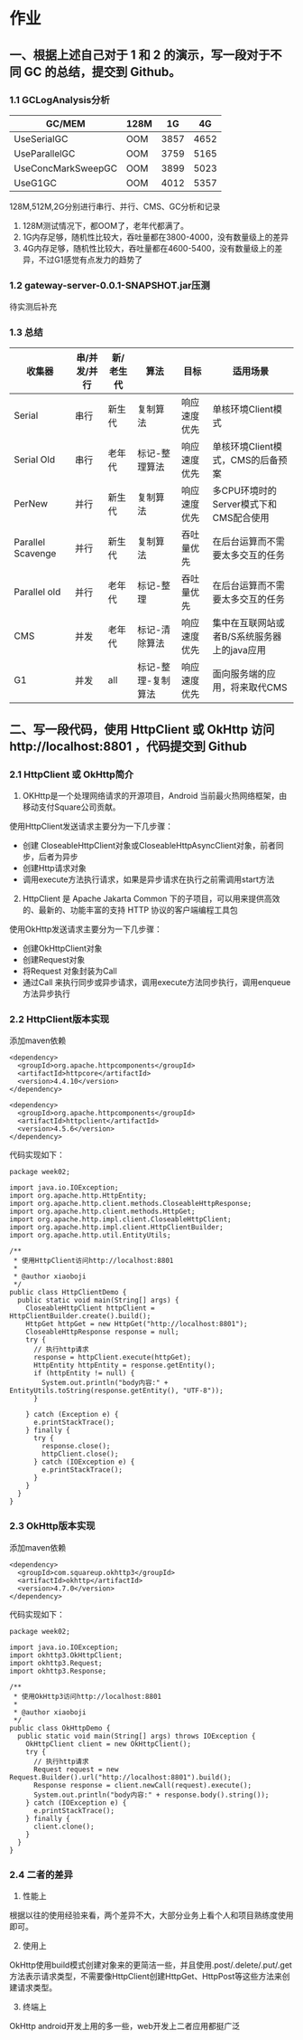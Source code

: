 # 作业

## 一、根据上述自己对于 1 和 2 的演示，写一段对于不同 GC 的总结，提交到 Github。
### 1.1 GCLogAnalysis分析

| GC/MEM             | 128M | 1G    | 4G      |
| ------------------ | ---- | ---- | ---- |
| UseSerialGC        | OOM  | 3857 | 4652 |
| UseParallelGC      | OOM  | 3759 | 5165 |
| UseConcMarkSweepGC | OOM  | 3899 | 5023 |
| UseG1GC            | OOM  | 4012 | 5357 |

128M,512M,2G分别进行串行、并行、CMS、GC分析和记录
1. 128M测试情况下，都OOM了，老年代都满了。
2. 1G内存足够，随机性比较大，吞吐量都在3800-4000，没有数量级上的差异
3. 4G内存足够，随机性比较大，吞吐量都在4600-5400，没有数量级上的差异，不过G1感觉有点发力的趋势了

### 1.2 gateway-server-0.0.1-SNAPSHOT.jar压测
待实测后补充

### 1.3 总结

| 收集器            | 串/并发/并行 |新/老生代    |算法      | 目标      | 适用场景 |
| ------------------ | ---- | ---- | ---- | ---- | ---- |
| Serial        | 串行  | 新生代 | 复制算法 | 响应速度优先 | 单核环境Client模式 |
| Serial Old     | 串行  | 老年代 | 标记-整理算法 | 响应速度优先 | 单核环境Client模式，CMS的后备预案 |
| PerNew | 并行  | 新生代 | 复制算法 | 响应速度优先 | 多CPU环境时的Server模式下和CMS配合使用 |
| Parallel Scavenge           | 并行  | 新生代  | 复制算法 | 吞吐量优先 | 在后台运算而不需要太多交互的任务 |
| Parallel old           | 并行  | 老年代 | 标记-整理 | 吞吐量优先 | 在后台运算而不需要太多交互的任务 |
| CMS           | 并发 | 老年代 | 标记-清除算法 | 响应速度优先 | 集中在互联网站或者B/S系统服务器上的java应用 |
| G1           | 并发 | all | 标记-整理-复制算法 | 响应速度优先 | 面向服务端的应用，将来取代CMS |


## 二、写一段代码，使用 HttpClient 或 OkHttp 访问 http://localhost:8801 ，代码提交到 Github
### 2.1 HttpClient 或 OkHttp简介

1. OKHttp是一个处理网络请求的开源项目，Android 当前最火热网络框架，由移动支付Square公司贡献。

使用HttpClient发送请求主要分为一下几步骤：

- 创建 CloseableHttpClient对象或CloseableHttpAsyncClient对象，前者同步，后者为异步
- 创建Http请求对象
- 调用execute方法执行请求，如果是异步请求在执行之前需调用start方法

2. HttpClient 是 Apache Jakarta Common 下的子项目，可以用来提供高效的、最新的、功能丰富的支持 HTTP 协议的客户端编程工具包

使用OkHttp发送请求主要分为一下几步骤：

- 创建OkHttpClient对象
- 创建Request对象
- 将Request 对象封装为Call
- 通过Call 来执行同步或异步请求，调用execute方法同步执行，调用enqueue方法异步执行

### 2.2 HttpClient版本实现

添加maven依赖

>
    <dependency>
      <groupId>org.apache.httpcomponents</groupId>
      <artifactId>httpcore</artifactId>
      <version>4.4.10</version>
    </dependency>

    <dependency>
      <groupId>org.apache.httpcomponents</groupId>
      <artifactId>httpclient</artifactId>
      <version>4.5.6</version>
    </dependency>

代码实现如下：

```
package week02;

import java.io.IOException;
import org.apache.http.HttpEntity;
import org.apache.http.client.methods.CloseableHttpResponse;
import org.apache.http.client.methods.HttpGet;
import org.apache.http.impl.client.CloseableHttpClient;
import org.apache.http.impl.client.HttpClientBuilder;
import org.apache.http.util.EntityUtils;

/**
 * 使用HttpClient访问http://localhost:8801
 *
 * @author xiaoboji
 */
public class HttpClientDemo {
  public static void main(String[] args) {
    CloseableHttpClient httpClient = HttpClientBuilder.create().build();
    HttpGet httpGet = new HttpGet("http://localhost:8801");
    CloseableHttpResponse response = null;
    try {
      // 执行http请求
      response = httpClient.execute(httpGet);
      HttpEntity httpEntity = response.getEntity();
      if (httpEntity != null) {
        System.out.println("body内容:" + EntityUtils.toString(response.getEntity(), "UTF-8"));
      }

    } catch (Exception e) {
      e.printStackTrace();
    } finally {
      try {
        response.close();
        httpClient.close();
      } catch (IOException e) {
        e.printStackTrace();
      }
    }
  }
}

```

### 2.3 OkHttp版本实现
添加maven依赖

>
    <dependency>
      <groupId>com.squareup.okhttp3</groupId>
      <artifactId>okhttp</artifactId>
      <version>4.7.0</version>
    </dependency>


代码实现如下：


```
package week02;

import java.io.IOException;
import okhttp3.OkHttpClient;
import okhttp3.Request;
import okhttp3.Response;

/**
 * 使用OkHttp3访问http://localhost:8801
 *
 * @author xiaoboji
 */
public class OkHttpDemo {
  public static void main(String[] args) throws IOException {
    OkHttpClient client = new OkHttpClient();
    try {
      // 执行http请求
      Request request = new Request.Builder().url("http://localhost:8801").build();
      Response response = client.newCall(request).execute();
      System.out.println("body内容:" + response.body().string());
    } catch (IOException e) {
      e.printStackTrace();
    } finally {
      client.clone();
    }
  }
}
```

### 2.4 二者的差异
1. 性能上

根据以往的使用经验来看，两个差异不大，大部分业务上看个人和项目熟练度使用即可。

2. 使用上

OkHttp使用build模式创建对象来的更简洁一些，并且使用.post/.delete/.put/.get方法表示请求类型，不需要像HttpClient创建HttpGet、HttpPost等这些方法来创建请求类型。

3. 终端上

OkHttp android开发上用的多一些，web开发上二者应用都挺广泛
